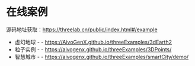 # 在线案例
源码地址获取：https://threelab.cn/public/index.html#/example
 
- 虚幻地球 - - https://AivoGenX.github.io/threeExamples/3dEarth2 
- 粒子实例 - - https://aivogenx.github.io/threeExamples/3DPoints/
- 智慧城市 - - https://aivogenx.github.io/threeExamples/smartCity/demo/

  